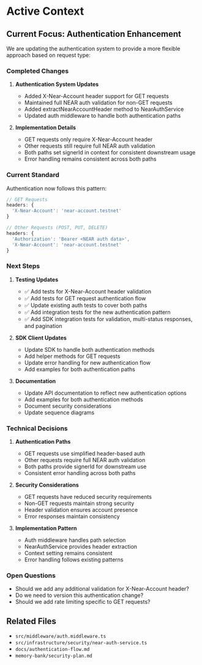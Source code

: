 # Active Context

## Current Focus: Authentication Enhancement

We are updating the authentication system to provide a more flexible approach based on request type:

### Completed Changes

1. **Authentication System Updates**
   - Added X-Near-Account header support for GET requests
   - Maintained full NEAR auth validation for non-GET requests
   - Added extractNearAccountHeader method to NearAuthService
   - Updated auth middleware to handle both authentication paths

2. **Implementation Details**
   - GET requests only require X-Near-Account header
   - Other requests still require full NEAR auth validation
   - Both paths set signerId in context for consistent downstream usage
   - Error handling remains consistent across both paths

### Current Standard

Authentication now follows this pattern:

```typescript
// GET Requests
headers: {
  'X-Near-Account': 'near-account.testnet'
}

// Other Requests (POST, PUT, DELETE)
headers: {
  'Authorization': 'Bearer <NEAR auth data>',
  'X-Near-Account': 'near-account.testnet'
}
```

### Next Steps

1. **Testing Updates**
   - ✅ Add tests for X-Near-Account header validation
   - ✅ Add tests for GET request authentication flow
   - ✅ Update existing auth tests to cover both paths
   - ✅ Add integration tests for the new authentication pattern
   - ✅ Add SDK integration tests for validation, multi-status responses, and pagination

2. **SDK Client Updates**
   - Update SDK to handle both authentication methods
   - Add helper methods for GET requests
   - Update error handling for new authentication flow
   - Add examples for both authentication paths

3. **Documentation**
   - Update API documentation to reflect new authentication options
   - Add examples for both authentication methods
   - Document security considerations
   - Update sequence diagrams

### Technical Decisions

1. **Authentication Paths**
   - GET requests use simplified header-based auth
   - Other requests require full NEAR auth validation
   - Both paths provide signerId for downstream use
   - Consistent error handling across both paths

2. **Security Considerations**
   - GET requests have reduced security requirements
   - Non-GET requests maintain strong security
   - Header validation ensures account presence
   - Error responses maintain consistency

3. **Implementation Pattern**
   - Auth middleware handles path selection
   - NearAuthService provides header extraction
   - Context setting remains consistent
   - Error handling follows existing patterns

### Open Questions

- Should we add any additional validation for X-Near-Account header?
- Do we need to version this authentication change?
- Should we add rate limiting specific to GET requests?

## Related Files

- `src/middleware/auth.middleware.ts`
- `src/infrastructure/security/near-auth-service.ts`
- `docs/authentication-flow.md`
- `memory-bank/security-plan.md`
